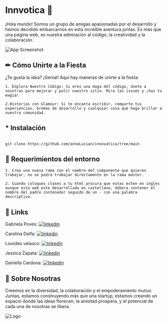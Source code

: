 
# Innvotica 🌟 

¡Hola mundo! Somos un grupo de amigas apasionadas por el desarrollo y hemos decidido embarcarnos en esta increíble aventura juntas.  Es más que una página web, es nuestra admiración al código, la creatividad y la colaboración.

![App Screenshot](https://media.giphy.com/media/3oge7Ve0gmIOhJkhOg/giphy.gif)

## ✏ Cómo Unirte a la Fiesta
¿Te gusta la idea? ¡Genial! Aquí hay maneras de unirte a la fiesta:

```
1. Explora Nuestro Código: Si eres una maga del código, únete a nosotras para mejorar y pulir nuestro sitio. Mira las issues y ¡haz tu magia!

2.Historias con Glamour: Si te encanta escribir, comparte tus experiencias, bromas de desarrollo y cualquier cosa que haga brillar a nuestra comunidad.

```
## * Instalación

```

git clone https://github.com/annaLucian/innovatica/tree/main

```

## 📄 Requerimientos del entorno

```
1. Crea una nueva rama con el nombre del componente que quieres trabajar, no se podrá trabajar directamente en la rama master.

2. Cuando coloques clases a tu html procura que estas esten en ingles aunque esta web este desarrollada en castellano, debera contener el nombre del padre contenedor seguido de un - con una palabra descriptiva.

```
    
## 🔗 Links

Gabriela Poves: 
[![linkedin](https://img.shields.io/badge/linkedin-0A66C2?style=for-the-badge&logo=linkedin&logoColor=white)](https://www.linkedin.com/in/gabriela-poves-navarro/) 

Carolina Delfa: 
[![linkedin](https://img.shields.io/badge/linkedin-0A66C2?style=for-the-badge&logo=linkedin&logoColor=white)](https://www.linkedin.com/in/gabriela-poves-navarro/)

Lourdes velasco: 
[![linkedin](https://img.shields.io/badge/linkedin-0A66C2?style=for-the-badge&logo=linkedin&logoColor=white)](https://www.linkedin.com/in/gabriela-poves-navarro/)

Jessica Zapata: 
[![linkedin](https://img.shields.io/badge/linkedin-0A66C2?style=for-the-badge&logo=linkedin&logoColor=white)](https://www.linkedin.com/in/gabriela-poves-navarro/)

Daniella Cardona: 
[![linkedin](https://img.shields.io/badge/linkedin-0A66C2?style=for-the-badge&logo=linkedin&logoColor=white)](https://es.linkedin.com/in/danicp)



## 🚀 Sobre Nosotras
Creemos en la diversidad, la colaboración y el empoderamiento mutuo. Juntas, estamos construyendo más que una startup, estamos creando un espacio donde las ideas florecen, la amistad prospera, y el potencial de cada una de nosotras se libera.



![Logo](https://i.postimg.cc/FHWpFVQD/logo-movil.png)

